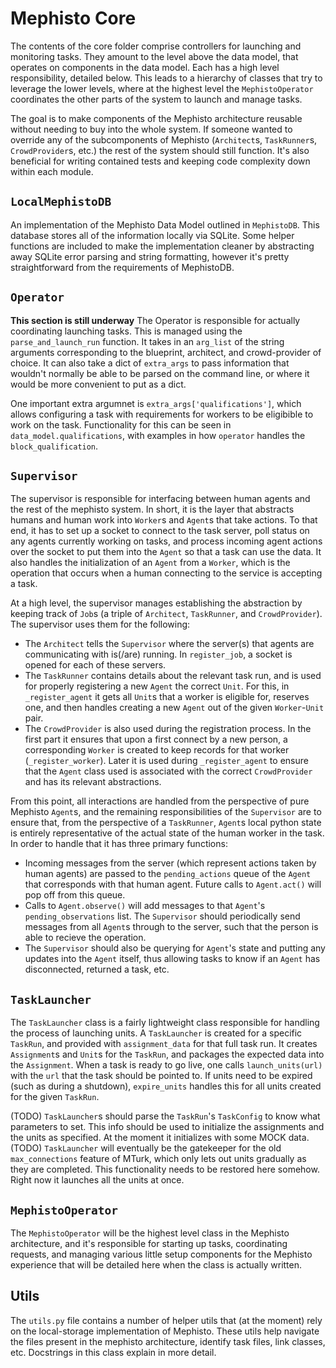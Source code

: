 # Mephisto Core
The contents of the core folder comprise controllers for launching and monitoring tasks. They amount to the level above the data model, that operates on components in the data model. Each has a high level responsibility, detailed below. This leads to a hierarchy of classes that try to leverage the lower levels, where at the highest level the `MephistoOperator` coordinates the other parts of the system to launch and manage tasks.

The goal is to make components of the Mephisto architecture reusable without needing to buy into the whole system. If someone wanted to override any of the subcomponents of Mephisto (`Architect`s, `TaskRunner`s, `CrowdProvider`s, etc.) the rest of the system should still function. It's also beneficial for writing contained tests and keeping code complexity down within each module.

## `LocalMephistoDB`
An implementation of the Mephisto Data Model outlined in `MephistoDB`. This database stores all of the information locally via SQLite. Some helper functions are included to make the implementation cleaner by abstracting away SQLite error parsing and string formatting, however it's pretty straightforward from the requirements of MephistoDB.

## `Operator`
**This section is still underway**
The Operator is responsible for actually coordinating launching tasks. This is managed using the `parse_and_launch_run` function. It takes in an `arg_list` of the string arguments corresponding to the blueprint, architect, and crowd-provider of choice. It can also take a dict of `extra_args` to pass information that wouldn't normally be able to be parsed on the command line, or where it would be more convenient to put as a dict.

One important extra argumnet is `extra_args['qualifications']`, which allows configuring a task with requirements for workers to be eligibible to work on the task. Functionality for this can be seen in `data_model.qualifications`, with examples in how `operator` handles the `block_qualification`.

## `Supervisor`
The supervisor is responsible for interfacing between human agents and the rest of the mephisto system. In short, it is the layer that abstracts humans and human work into `Worker`s and `Agent`s that take actions. To that end, it has to set up a socket to connect to the task server, poll status on any agents currently working on tasks, and process incoming agent actions over the socket to put them into the `Agent` so that a task can use the data. It also handles the initialization of an `Agent` from a `Worker`, which is the operation that occurs when a human connecting to the service is accepting a task.

At a high level, the supervisor manages establishing the abstraction by keeping track of `Job`s (a triple of `Architect`, `TaskRunner`, and `CrowdProvider`). The supervisor uses them for the following:
- The `Architect` tells the `Supervisor` where the server(s) that agents are communicating with is(/are) running. In `register_job`, a socket is opened for each of these servers.
- The `TaskRunner` contains details about the relevant task run, and is used for properly registering a new `Agent` the correct `Unit`. For this, in `_register_agent` it gets all `Unit`s that a worker is eligible for, reserves one, and then handles creating a new `Agent` out of the given `Worker`-`Unit` pair.
- The `CrowdProvider` is also used during the registration process. In the first part it ensures that upon a first connect by a new person, a corresponding `Worker` is created to keep records for that worker (`_register_worker`). Later it is used during `_register_agent` to ensure that the `Agent` class used is associated with the correct `CrowdProvider` and has its relevant abstractions.

From this point, all interactions are handled from the perspective of pure Mephisto `Agent`s, and the remaining responsibilities of the `Supervisor` are to ensure that, from the perspective of a `TaskRunner`, `Agent`s local python state is entirely representative of the actual state of the human worker in the task. In order to handle that it has three primary functions:
- Incoming messages from the server (which represent actions taken by human agents) are passed to the `pending_actions` queue of the `Agent` that corresponds with that human agent. Future calls to `Agent.act()` will pop off from this queue.
- Calls to `Agent.observe()` will add messages to that `Agent`'s `pending_observations` list. The `Supervisor` should periodically send messages from all `Agent`s through to the server, such that the person is able to recieve the operation.
- The `Supervisor` should also be querying for `Agent`'s state and putting any updates into the `Agent` itself, thus allowing tasks to know if an `Agent` has disconnected, returned a task, etc.

## `TaskLauncher`
The `TaskLauncher` class is a fairly lightweight class responsible for handling the process of launching units. A `TaskLauncher` is created for a specific `TaskRun`, and provided with `assignment_data` for that full task run. It creates `Assignment`s and `Unit`s for the `TaskRun`, and packages the expected data into the `Assignment`.  When a task is ready to go live, one calls `launch_units(url)` with the `url` that the task should be pointed to. If units need to be expired (such as during a shutdown), `expire_units` handles this for all units created for the given `TaskRun`.

(TODO) `TaskLauncher`s should parse the `TaskRun`'s `TaskConfig` to know what parameters to set. This info should be used to initialize the assignments and the units as specified. At the moment it initializes with some MOCK data.
(TODO) `TaskLauncher` will eventually be the gatekeeper for the old `max_connections` feature of MTurk, which only lets out units gradually as they are completed. This functionality needs to be restored here somehow. Right now it launches all the units at once.

## `MephistoOperator`
The `MephistoOperator` will be the highest level class in the Mephisto architecture, and it's responsible for starting up tasks, coordinating requests, and managing various little setup components for the Mephisto experience that will be detailed here when the class is actually written.

## Utils
The `utils.py` file contains a number of helper utils that (at the moment) rely on the local-storage implementation of Mephisto. These utils help navigate the files present in the mephisto architecture, identify task files, link classes, etc. Docstrings in this class explain in more detail.
